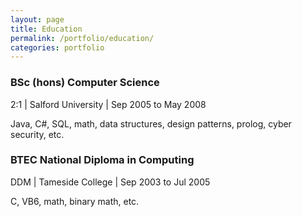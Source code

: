 ```yaml
---
layout: page
title: Education
permalink: /portfolio/education/
categories: portfolio
---
```


### BSc (hons) Computer Science
2:1 | Salford University | Sep 2005 to May 2008

Java, C#, SQL, math, data structures, design patterns, prolog, cyber security, etc.

### BTEC National Diploma in Computing
DDM | Tameside College | Sep 2003 to Jul 2005

C, VB6, math, binary math, etc.
